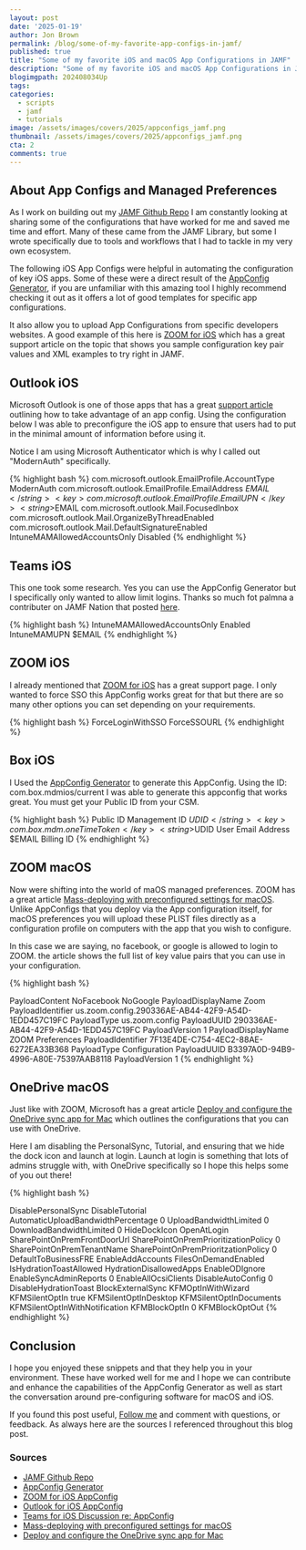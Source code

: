 ```yaml
---
layout: post
date: '2025-01-19'
author: Jon Brown
permalink: /blog/some-of-my-favorite-app-configs-in-jamf/
published: true
title: "Some of my favorite iOS and macOS App Configurations in JAMF"
description: "Some of my favorite iOS and macOS App Configurations in JAMF"
blogimgpath: 202408034Up
tags:
categories:
  - scripts
  - jamf
  - tutorials
image: /assets/images/covers/2025/appconfigs_jamf.png
thumbnail: /assets/images/covers/2025/appconfigs_jamf.png
cta: 2
comments: true
---
```


## About App Configs and Managed Preferences

As I work on building out my [JAMF Github Repo](https://github.com/jonbrown21/macOS-JAMF-Scripts) I am constantly looking at sharing some of the configurations that have worked for me and saved me time and effort. Many of these came from the JAMF Library, but some I wrote specifically due to tools and workflows that I had to tackle in my very own ecosystem. 

The following iOS App Configs were helpful in automating the configuration of key iOS apps. Some of these were a direct result of the [AppConfig Generator](https://generator.appconfig.jamfresearch.com/generator), if you are unfamiliar with this amazing tool I highly recommend checking it out as it offers a lot of good templates for specific app configurations. 

It also allow you to upload App Configurations from specific developers websites. A good example of this here is [ZOOM for iOS](https://support.zoom.com/hc/en/article?id=zm_kb&sysparm_article=KB0064102) which has a great support article on the topic that shows you sample configuration key pair values and XML examples to try right in JAMF. 


## Outlook iOS

Microsoft Outlook is one of those apps that has a great [support article](https://learn.microsoft.com/en-us/exchange/clients-and-mobile-in-exchange-online/outlook-for-ios-and-android/outlook-for-ios-and-android-configuration-with-microsoft-intune) outlining how to take advantage of an app config. Using the configuration below I was able to preconfigure the iOS app to ensure that users had to put in the minimal amount of information before using it. 

Notice I am using Microsoft Authenticator which is why I called out "ModernAuth" specifically. 

{% highlight bash %}
<dict>
    <key>com.microsoft.outlook.EmailProfile.AccountType</key>
    <string>ModernAuth</string>
    <key>com.microsoft.outlook.EmailProfile.EmailAddress</key>
    <string>$EMAIL</string>
    <key>com.microsoft.outlook.EmailProfile.EmailUPN</key>
    <string>$EMAIL</string>
    <key>com.microsoft.outlook.Mail.FocusedInbox</key>
    <false/>
    <key>com.microsoft.outlook.Mail.OrganizeByThreadEnabled</key>
    <true/>
    <key>com.microsoft.outlook.Mail.DefaultSignatureEnabled</key>
    <true/>
    <key>IntuneMAMAllowedAccountsOnly</key>
    <string>Disabled</string>
</dict>
{% endhighlight %} 


## Teams iOS

This one took some research. Yes you can use the AppConfig Generator but I specifically only wanted to allow limit logins. Thanks so much fot palmna a contributer on JAMF Nation that posted [here](https://community.jamf.com/t5/jamf-pro/jamf-and-microsoft-teams-limit-access-to-specific-tenant-id/m-p/307416).

{% highlight bash %}
<dict>
    <key>IntuneMAMAllowedAccountsOnly</key>
    <string>Enabled</string>
    <key>IntuneMAMUPN</key>
    <string>$EMAIL</string>
</dict>
{% endhighlight %} 


## ZOOM iOS

I already mentioned that [ZOOM for iOS](https://support.zoom.com/hc/en/article?id=zm_kb&sysparm_article=KB0064102) has a great support page. I only wanted to force SSO this AppConfig works great for that but there are so many other options you can set depending on your requirements. 

{% highlight bash %}
<dict>
	<key>ForceLoginWithSSO</key>
	<true/>
	<key>ForceSSOURL</key>
	<string><SSO Short Name></string>
</dict>
{% endhighlight %} 


## Box iOS

I Used the [AppConfig Generator](https://generator.appconfig.jamfresearch.com/generator) to generate this AppConfig. Using the ID: com.box.mdmios/current I was able to generate this appconfig that works great. You must get your Public ID from your CSM. 

{% highlight bash %}
<dict>
	<key>Public ID</key>
	<string><From Client Success Team></string>
	<key>Management ID</key>
	<string>$UDID</string>
	<key>com.box.mdm.oneTimeToken</key>
	<string>$UDID</string>
	<key>User Email Address</key>
	<string>$EMAIL</string>
	<key>Billing ID</key>
	<string/>
</dict>
{% endhighlight %} 


## ZOOM macOS

Now were shifting into the world of maOS managed preferences. ZOOM has a great article [Mass-deploying with preconfigured settings for macOS](https://support.zoom.com/hc/en/article?id=zm_kb&sysparm_article=KB0064957). Unlike AppConfigs that you deploy via the App configuration itself, for macOS preferences you will upload these PLIST files directly as a configuration profile on computers with the app that you wish to configure. 

In this case we are saying, no facebook, or google is allowed to login to ZOOM. the article shows the full list of key value pairs that you can use in your configuration. 

{% highlight bash %}
<?xml version="1.0" encoding="UTF-8"?>
<!DOCTYPE plist PUBLIC "-//Apple//DTD PLIST 1.0//EN" "http://www.apple.com/DTDs/PropertyList-1.0.dtd">
<plist version="1.0">
   <dict>
      <key>PayloadContent</key>
      <array>
         <dict>
            <key>NoFacebook</key>
            <true />
            <key>NoGoogle</key>
            <true />
            <key>PayloadDisplayName</key>
            <string>Zoom</string>
            <key>PayloadIdentifier</key>
            <string>us.zoom.config.290336AE-AB44-42F9-A54D-1EDD457C19FC</string>
            <key>PayloadType</key>
            <string>us.zoom.config</string>
            <key>PayloadUUID</key>
            <string>290336AE-AB44-42F9-A54D-1EDD457C19FC</string>
            <key>PayloadVersion</key>
            <integer>1</integer>
         </dict>
      </array>
      <key>PayloadDisplayName</key>
      <string>ZOOM Preferences</string>
      <key>PayloadIdentifier</key>
      <string>7F13E4DE-C754-4EC2-88AE-6272EA33B368</string>
      <key>PayloadType</key>
      <string>Configuration</string>
      <key>PayloadUUID</key>
      <string>B3397A0D-94B9-4996-A80E-75397AAB8118</string>
      <key>PayloadVersion</key>
      <integer>1</integer>
   </dict>
</plist>
{% endhighlight %} 

## OneDrive macOS

Just like with ZOOM, Microsoft has a great article [Deploy and configure the OneDrive sync app for Mac](https://learn.microsoft.com/en-us/sharepoint/deploy-and-configure-on-macos) which outlines the configurations that you can use with OneDrive. 

Here I am disabling the PersonalSync, Tutorial, and ensuring that we hide the dock icon and launch at login. Launch at login is something that lots of admins struggle with, with OneDrive specifically so I hope this helps some of you out there!

{% highlight bash %}
<?xml version="1.0" encoding="UTF-8"?>
<!DOCTYPE plist PUBLIC "-//Apple//DTD PLIST 1.0//EN" "http://www.apple.com/DTDs/PropertyList-1.0.dtd">
<plist version="1.0">
  <dict>
    <key>DisablePersonalSync</key>
    <false/>
    <key>DisableTutorial</key>
    <true/>
    <key>AutomaticUploadBandwidthPercentage</key>
    <integer>0</integer>
    <key>UploadBandwidthLimited</key>
    <integer>0</integer>
    <key>DownloadBandwidthLimited</key>
    <integer>0</integer>
    <key>HideDockIcon</key>
    <true/>
    <key>OpenAtLogin</key>
    <true/>
    <key>SharePointOnPremFrontDoorUrl</key>
    <string/>
    <key>SharePointOnPremPrioritizationPolicy</key>
    <integer>0</integer>
    <key>SharePointOnPremTenantName</key>
    <string><NAME GOES HERE></string>
    <key>SharePointOnPremPrioritzationPolicy</key>
    <integer>0</integer>
    <key>DefaultToBusinessFRE</key>
    <false/>
    <key>EnableAddAccounts</key>
    <true/>
    <key>FilesOnDemandEnabled</key>
    <true/>
    <key>IsHydrationToastAllowed</key>
    <false/>
    <key>HydrationDisallowedApps</key>
    <string/>
    <key>EnableODIgnore</key>
    <array/>
    <key>EnableSyncAdminReports</key>
    <integer>0</integer>
    <key>EnableAllOcsiClients</key>
    <false/>
    <key>DisableAutoConfig</key>
    <integer>0</integer>
    <key>DisableHydrationToast</key>
    <false/>
    <key>BlockExternalSync</key>
    <true/>
    <key>KFMOptInWithWizard</key>
    <string/>
    <key>KFMSilentOptIn</key>
    <string>true</string>
    <key>KFMSilentOptInDesktop</key>
    <true/>
    <key>KFMSilentOptInDocuments</key>
    <true/>
    <key>KFMSilentOptInWithNotification</key>
    <true/>
    <key>KFMBlockOptIn</key>
    <integer>0</integer>
    <key>KFMBlockOptOut</key>
    <false/>
  </dict>
</plist>
{% endhighlight %} 

## Conclusion

I hope you enjoyed these snippets and that they help you in your environment. These have worked well for me and I hope we can contribute and enhance the capabilities of the AppConfig Generator as well as start the conversation around pre-configuring software for macOS and iOS. 

If you found this post useful, [Follow me](https://www.linkedin.com/in/jonbrown2/) and comment with questions, or feedback. As always here are the sources I referenced throughout this blog post.

### Sources
- [JAMF Github Repo](https://github.com/jonbrown21/macOS-JAMF-Scripts)
- [AppConfig Generator](https://generator.appconfig.jamfresearch.com/generator)
- [ZOOM for iOS AppConfig](https://support.zoom.com/hc/en/article?id=zm_kb&sysparm_article=KB0064102)
- [Outlook for iOS AppConfig](https://learn.microsoft.com/en-us/exchange/clients-and-mobile-in-exchange-online/outlook-for-ios-and-android/outlook-for-ios-and-android-configuration-with-microsoft-intune)  
- [Teams for iOS Discussion re: AppConfig](https://community.jamf.com/t5/jamf-pro/jamf-and-microsoft-teams-limit-access-to-specific-tenant-id/m-p/307416)
- [Mass-deploying with preconfigured settings for macOS](https://support.zoom.com/hc/en/article?id=zm_kb&sysparm_article=KB0064957)
- [Deploy and configure the OneDrive sync app for Mac](https://learn.microsoft.com/en-us/sharepoint/deploy-and-configure-on-macos) 